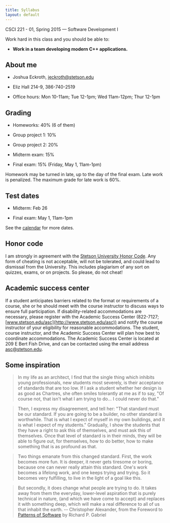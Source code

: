 ```yaml
---
title: Syllabus
layout: default
---
```


CSCI 221 - 01, Spring 2015 &mdash; Software Development I

Work hard in this class and you should be able to:

- **Work in a team developing modern C++ applications.**

## About me

- Joshua Eckroth, [jeckroth@stetson.edu](mailto:jeckroth@stetson.edu)

- Eliz Hall 214-9, 386-740-2519

- Office hours: Mon 10-11am; Tue 12-1pm; Wed 11am-12pm; Thur 12-1pm

## Grading

- Homeworks: 40% (6 of them)

- Group project 1: 10%

- Group project 2: 20%

- Midterm exam: 15%

- Final exam: 15% (Friday, May 1, 11am-1pm)

Homework may be turned in late, up to the day of the final exam. Late
work is penalized. The maximum grade for late work is 60%.

## Test dates

- Midterm: Feb 26

- Final exam: May 1, 11am-1pm

See the [calendar](/lecture/calendar.html) for more dates.

## Honor code

I am strongly in agreement with the
[Stetson University Honor Code](http://www.stetson.edu/other/honor-system/). Any
form of cheating is not acceptable, will not be tolerated, and could
lead to dismissal from the University. This includes plagiarism of any
sort on quizzes, exams, or on projects. So please, do not cheat!

## Academic success center

If a student anticipates barriers related to the format or
requirements of a course, she or he should meet with the course
instructor to discuss ways to ensure full participation. If
disability-related accommodations are necessary, please register with
the Academic Success Center (822-7127;
[www.stetson.edu/asc](http://www.stetson.edu/asc)) and notify the
course instructor of your eligibility for reasonable
accommodations. The student, course instructor, and the Academic
Success Center will plan how best to coordinate accommodations. The
Academic Success Center is located at 209 E Bert Fish Drive, and can
be contacted using the email address
[asc@stetson.edu](mailto:asc@stetson.edu).

## Some inspiration

> In my life as an architect, I find that the single thing which
> inhibits young professionals, new students most severely, is their
> acceptance of standards that are too low. If I ask a student whether
> her design is as good as Chartres, she often smiles tolerantly at me
> as if to say, "Of course not, that isn't what I am trying to
> do... I could never do that."

> Then, I express my disagreement, and tell her: "That standard must
> be our standard. If you are going to be a builder, no other standard
> is worthwhile. That is what I expect of myself in my own buildings,
> and it is what I expect of my students." Gradually, I show the
> students that they have a right to ask this of themselves, and
> must ask this of themselves. Once that level of standard is in their
> minds, they will be able to figure out, for themselves, how to do
> better, how to make something that is as profound as that.

> Two things emanate from this changed standard. First, the work
> becomes more fun. It is deeper, it never gets tiresome or boring,
> because one can never really attain this standard. One's work
> becomes a lifelong work, and one keeps trying and trying. So it
> becomes very fulfilling, to live in the light of a goal like this.

> But secondly, it does change what people are trying to do. It takes
> away from them the everyday, lower-level aspiration that is purely
> technical in nature, (and which we have come to accept) and replaces
> it with something deep, which will make a real difference to all of
> us that inhabit the earth. -- Christopher Alexander, from the
> Foreword to
> [Patterns of Software](http://www.dreamsongs.com/Files/PatternsOfSoftware.pdf)
> by Richard P. Gabriel
